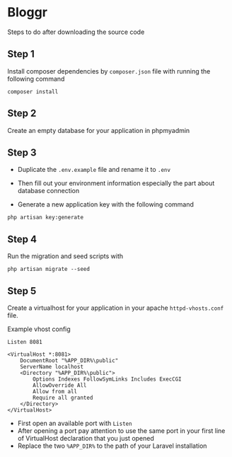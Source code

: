 # Bloggr

Steps to do after downloading the source code

## Step 1

Install composer dependencies by `composer.json` file with running the following command

```
composer install
```

## Step 2

Create an empty database for your application in phpmyadmin

## Step 3

- Duplicate the `.env.example` file and rename it to `.env`

- Then fill out your environment information especially the part about database connection

- Generate a new application key with the following command

```
php artisan key:generate
```

## Step 4

Run the migration and seed scripts with 

```
php artisan migrate --seed
```

## Step 5

Create a virtualhost for your application in your apache `httpd-vhosts.conf` file.

Example vhost config

```
Listen 8081

<VirtualHost *:8081>
    DocumentRoot "%APP_DIR%\public"
    ServerName localhost
    <Directory "%APP_DIR%\public">
        Options Indexes FollowSymLinks Includes ExecCGI
        AllowOverride All
        Allow from all
        Require all granted
    </Directory>
</VirtualHost>
```

- First open an available port with `Listen`
- After opening a port pay attention to use the same port in your first line of VirtualHost declaration that you just opened
- Replace the two `%APP_DIR%` to the path of your Laravel installation

